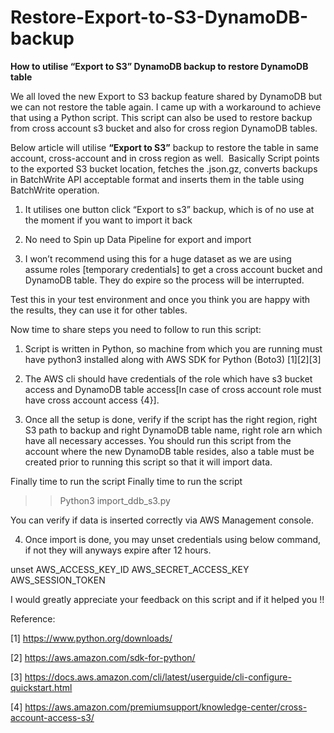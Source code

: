 # Restore-Export-to-S3-DynamoDB-backup

**How to utilise “Export to S3” DynamoDB backup to restore DynamoDB table**

We all loved the new Export to S3 backup feature shared by DynamoDB but we can not restore the table again. I came up with a workaround to achieve that using a Python script. This script can also be used to restore backup from cross account s3 bucket and also for cross region DynamoDB tables.

Below article will utilise **“Export to S3”** backup to restore the table in same account, cross-account and in cross region as well.  Basically Script points to the exported S3 bucket location, fetches the .json.gz, converts backups in BatchWrite API acceptable format and inserts them in the table using BatchWrite operation.

1. It utilises one button click “Export to s3” backup, which is of no use at the moment if you want to import it back 

2. No need to Spin up Data Pipeline for export and import

3. I won’t recommend using this for a huge dataset as we are using assume roles [temporary credentials] to get a cross account bucket and DynamoDB table. They do expire so the process will be interrupted. 

Test this in your test environment and once you think you are happy with the results, they can use it for other tables. 

Now time to share steps you need to follow to run this script:

1. Script is written in Python, so machine from which you are running must have python3 installed along with AWS SDK for Python (Boto3) [1][2][3]

2. The AWS cli should have credentials of the role which have s3 bucket access and DynamoDB table access[In case of cross account role must have cross account access {4}].

3. Once all the setup is done, verify if the script has the right region, right S3 path to backup and right DynamoDB table name, right role arn which have all necessary accesses. You should run this script from the account where the new DynamoDB table resides, also a table must be created prior to running this script so that it will import data. 

Finally time to run the script Finally time to run the script

>> Python3 import_ddb_s3.py

You can verify if data is inserted correctly via AWS Management console.

4. Once import is done, you may unset credentials using below command, if not they will anyways expire after 12 hours.

unset AWS_ACCESS_KEY_ID AWS_SECRET_ACCESS_KEY AWS_SESSION_TOKEN

I would greatly appreciate your feedback on this script and if it helped you !! 

Reference:

[1] https://www.python.org/downloads/

[2] https://aws.amazon.com/sdk-for-python/

[3] https://docs.aws.amazon.com/cli/latest/userguide/cli-configure-quickstart.html

[4] https://aws.amazon.com/premiumsupport/knowledge-center/cross-account-access-s3/
